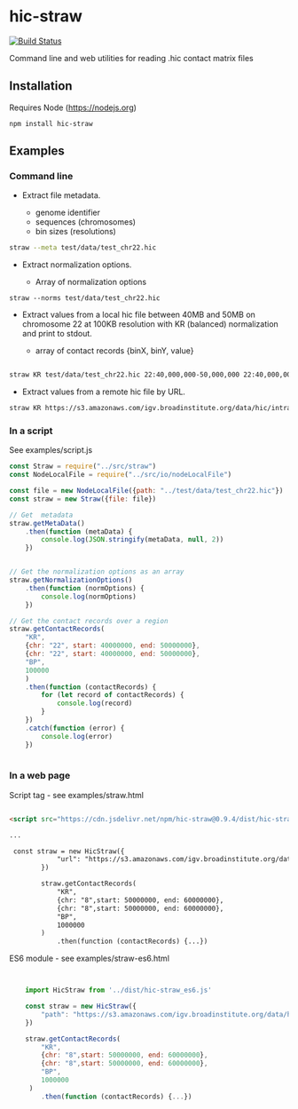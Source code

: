 # hic-straw

[![Build Status](https://travis-ci.org/igvteam/hic-straw.svg?branch=master)](https://travis-ci.org/igvteam/hic-straw)

Command line and web utilities for reading .hic contact matrix files

## Installation

Requires Node (https://nodejs.org)

```
npm install hic-straw
```


## Examples

### Command line

* Extract file metadata.

  * genome identifier
  * sequences (chromosomes)
  * bin sizes (resolutions)

```bash
straw --meta test/data/test_chr22.hic 
```

* Extract normalization options.

  * Array of normalization options

```
straw --norms test/data/test_chr22.hic 

```  

* Extract values from a local hic file between 40MB and 50MB on chromosome 22 at 100KB resolution with KR (balanced) normalization and 
print to stdout.

    * array of contact records {binX, binY, value}

```bash

straw KR test/data/test_chr22.hic 22:40,000,000-50,000,000 22:40,000,000-50,000,000 BP 100,000

```
* Extract values from a remote hic file by URL.

```bash
straw KR https://s3.amazonaws.com/igv.broadinstitute.org/data/hic/intra_nofrag_30.hic 8:48,700,000-48,900,000 8:48700000-48900000 BP 10,000
```

### In a script 

See examples/script.js

```js
const Straw = require("../src/straw")
const NodeLocalFile = require("../src/io/nodeLocalFile")

const file = new NodeLocalFile({path: "../test/data/test_chr22.hic"})
const straw = new Straw({file: file})

// Get  metadata 
straw.getMetaData()
    .then(function (metaData) {
        console.log(JSON.stringify(metaData, null, 2))
    })


// Get the normalization options as an array 
straw.getNormalizationOptions()
    .then(function (normOptions) {
        console.log(normOptions)
    })

// Get the contact records over a region
straw.getContactRecords(
    "KR",
    {chr: "22", start: 40000000, end: 50000000},
    {chr: "22", start: 40000000, end: 50000000},
    "BP",
    100000
    )
    .then(function (contactRecords) {
        for (let record of contactRecords) {
            console.log(record)
        }
    })
    .catch(function (error) {
        console.log(error)
    })
    

```

### In a web page

Script tag - see examples/straw.html

```html

<script src="https://cdn.jsdelivr.net/npm/hic-straw@0.9.4/dist/hic-straw.js"></script>

...

 const straw = new HicStraw({
            "url": "https://s3.amazonaws.com/igv.broadinstitute.org/data/hic/intra_nofrag_30.hic"
        })

        straw.getContactRecords(
            "KR",
            {chr: "8",start: 50000000, end: 60000000},
            {chr: "8",start: 50000000, end: 60000000},
            "BP",
            1000000
        )
            .then(function (contactRecords) {...})

```
      

ES6 module - see examples/straw-es6.html

```js


    import HicStraw from '../dist/hic-straw_es6.js'

    const straw = new HicStraw({
        "path": "https://s3.amazonaws.com/igv.broadinstitute.org/data/hic/intra_nofrag_30.hic"
    })

    straw.getContactRecords(
        "KR",
        {chr: "8",start: 50000000, end: 60000000},
        {chr: "8",start: 50000000, end: 60000000},
        "BP",
        1000000
     )
        .then(function (contactRecords) {...})



```
      
